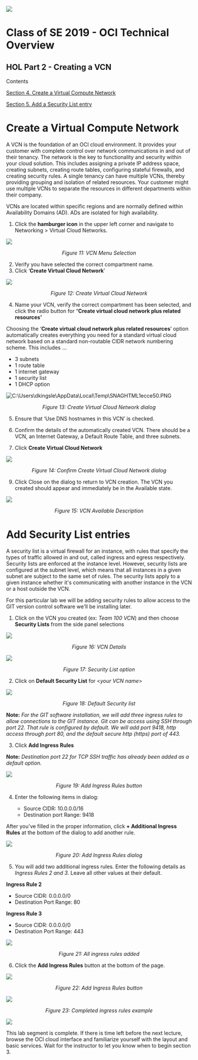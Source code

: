 ![](./media/image1.png)
# Class of SE 2019 - OCI Technical Overview 
## HOL Part 2 - Creating a VCN

Contents


[Section 4. Create a Virtual Compute Network](#create-a-virtual-compute-network)

[Section 5. Add a Security List entry](#add-a-security-list-entry)

## 


# Create a Virtual Compute Network

A VCN is the foundation of an OCI cloud environment. It provides your customer with complete control over network communications in and out of their tenancy. The network is the key to functionality and security within your cloud solution. This includes assigning a private IP address space, creating subnets, creating route tables, configuring stateful firewalls, and creating security rules. A single tenancy can have multiple VCNs, thereby providing grouping and isolation of related resources. Your customer might use multiple VCNs to separate the resources in different departments within their company.

VCNs are located within specific regions and are normally defined within Availability Domains (AD). ADs are isolated for high availability.

1.  Click the **hamburger icon** in the upper left corner and navigate to Networking \> Virtual Cloud Networks.

![](./media/image18.png)
 
*<center> Figure 11: VCN Menu Selection </center>*

2.  Verify you have selected the correct compartment name.
3.  Click ‘**Create Virtual Cloud Network**’

![](./media/image19.png)

*<center> Figure 12: Create Virtual Cloud Network </center>*

4.  Name your VCN, verify the correct compartment has been selected, and click the radio button for  “**Create virtual cloud network plus related resources’**
    
<!-- end list -->

 Choosing the ‘**Create virtual cloud network plus related resources**’ option automatically creates everything you need for a standard virtual cloud network based on a standard non-routable CIDR network numbering scheme. This includes …

<!-- end list -->

  - 3 subnets
  - 1 route table
  - 1 internet gateway
  - 1 security list
  - 1 DHCP option

![C:\\Users\\dkingsle\\AppData\\Local\\Temp\\SNAGHTML1ecce50.PNG](./media/image20b.png)

*<center> Figure 13: Create Virtual Cloud Network dialog </center>*

5.  Ensure that ‘Use DNS hostnames in this VCN’ is checked.

6.  Confirm the details of the automatically created VCN. There should be a VCN, an Internet Gateway, a Default Route Table, and three subnets.

7.  Click **Create Virtual Cloud Network**

![](./media/image21a.png)

*<center> Figure 14: Confirm Create Virtual Cloud Network dialog </center>*

9.  Click Close on the dialog to return to VCN creation. The VCN you created should appear and immediately be in the Available state.

![](./media/image22a.png)

*<center> Figure 15: VCN Available Description </center>*

# Add Security List entries

A security list is a virtual firewall for an instance, with rules that specify the types of traffic allowed in and out, called ingress and egress respectively. Security lists are enforced at the instance level. However, security lists are configured at the subnet level, which means that all instances in a given subnet are subject to the same set of rules. The security lists apply to a given instance whether it's communicating with another instance in the VCN or a host outside the VCN.

For this particular lab we will be adding security rules to allow access to the GIT version control software we'll be installing later.

1.  Click on the VCN you created (ex: *Team 100 VCN*) and then choose **Security Lists** from the side panel selections

![](./media/image23a.png)

*<center> Figure 16: VCN Details </center>*

![](./media/image24a.png)

*<center> Figure 17: Security List option </center>*

2.  Click on **Default Security List** for \<*your VCN name*\>

![](./media/image25a.png)

*<center> Figure 18: Default Security list</center>*

**Note:** *For the GIT software installation, we will add three ingress rules to allow connections to the GIT instance.  Git can be access using SSH through port 22.  That rule is configured by default.  We will add port 9418, http access through port 80, and the default secure http (https) port of 443.*

3.  Click **Add Ingress Rules**

**Note:** *Destination port 22 for TCP SSH traffic has already been added as a default option.*

![](./media/image26a.png)

*<center> Figure 19: Add Ingress Rules button </center>*

4.  Enter the following items in dialog:

    - Source CIDR: 10.0.0.0/16
    - Destination port Range: 9418

After you've filled in the proper information, click **+ Additional Ingress Rules** at the bottom of the dialog to add another rule.

![](./media/image27a.png)

*<center> Figure 20: Add Ingress Rules dialog </center>*

5.  You will add two additional ingress rules.  Enter the following details as *Ingress Rules 2 and 3*.  Leave all other values at their default.

**Ingress Rule 2**

  - Source CIDR: 0.0.0.0/0
  - Destination Port Range: 80

**Ingress Rule 3**

  - Source CIDR: 0.0.0.0/0
  - Destination Port Range: 443

![](./media/image28a.png)

*<center> Figure 21: All ingress rules added </center>*

6.  Click the **Add Ingress Rules** button at the bottom of the
    page.

![](./media/image29.png)

*<center> Figure 22: Add Ingress Rules button </center>*

![](./media/image30a.png)

*<center> Figure 23: Completed ingress rules example </center>*

![](./media/image99.png)

This lab segment is complete.  If there is time left before the next lecture, browse the OCI cloud interface and familiarize yourself with the layout and basic services.  Wait for the instructor to let you know when to begin section 3.